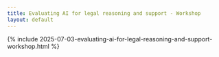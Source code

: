 ```yaml
---
title: Evaluating AI for legal reasoning and support - Workshop
layout: default
---
```

{% include 2025-07-03-evaluating-ai-for-legal-reasoning-and-support-workshop.html %}